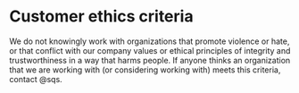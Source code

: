 # Customer ethics criteria

We do not knowingly work with organizations that promote violence or hate, or that conflict with our company values or ethical principles of integrity and trustworthiness in a way that harms people. If anyone thinks an organization that we are working with (or considering working with) meets this criteria, contact @sqs.
